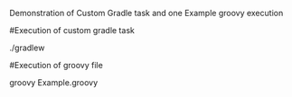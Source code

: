 Demonstration of Custom Gradle task and one Example groovy execution

#Execution of custom gradle task

./gradlew

#Execution of groovy file

groovy Example.groovy